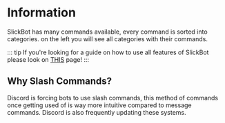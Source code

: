 # Information

SlickBot has many commands available, every command is sorted into categories. on the left you will see all categories with their commands.

::: tip
If you're looking for a guide on how to use all features of SlickBot please look on [THIS](../../../) page!
:::

## Why Slash Commands?

Discord is forcing bots to use slash commands, this method of commands once getting used of is way more intuitive compared to message commands. Discord is also frequently updating these systems.
